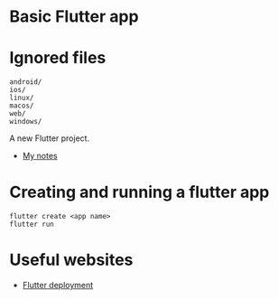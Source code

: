 # Basic Flutter app

# Ignored files
```
android/
ios/
linux/
macos/
web/
windows/
```

A new Flutter project.
- [My notes](NOTES.md)


# Creating and running a flutter app
```
flutter create <app name>
flutter run
```

# Useful websites
- [Flutter deployment](https://docs.flutter.dev/deployment/obfuscate)